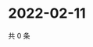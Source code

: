 # 2022-02-11

共 0 条

<!-- BEGIN WEIBO -->
<!-- 最后更新时间 Fri Feb 11 2022 09:58:17 GMT+0800 (China Standard Time) -->

<!-- END WEIBO -->
